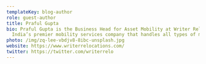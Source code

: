 ```yaml
---
templateKey: blog-author
role: guest-author
title: Praful Gupta
bio: Praful Gupta is the Business Head for Asset Mobility at Writer Relocations,
  India’s premier mobility services company that handles all types of moves.
photo: /img/zq-lee-vbdjv8-8ibc-unsplash.jpg
website: https://www.writerrelocations.com/
twitter: https://twitter.com/writerrelo
---
```

